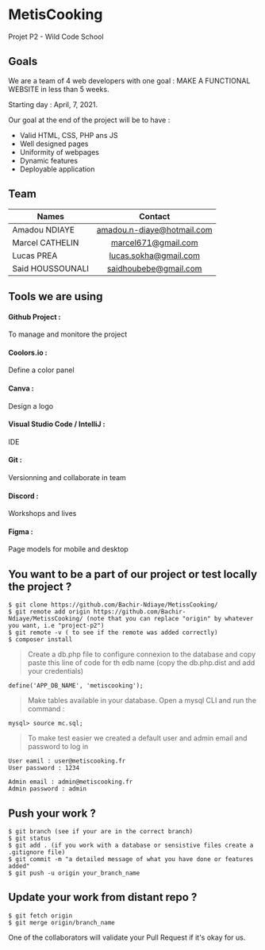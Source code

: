 # MetisCooking
Projet P2 - Wild Code School

## Goals
We are a team of 4 web developers with one goal : MAKE A FUNCTIONAL WEBSITE in less than 5 weeks.

Starting day : April, 7, 2021.

Our goal at the end of the project will be to have :

- Valid HTML, CSS, PHP ans JS 
- Well designed pages
- Uniformity of webpages
- Dynamic features 
- Deployable application


## Team

| Names  | Contact |
| ------------- |:-------------:|
| Amadou NDIAYE      | amadou.n-diaye@hotmail.com     |
| Marcel CATHELIN     | marcel671@gmail.com     |
| Lucas PREA |    lucas.sokha@gmail.com   |
| Said HOUSSOUNALI |    saidhoubebe@gmail.com   |

## Tools we are using

#### Github Project : 
To manage and monitore the project
#### Coolors.io :
Define a color panel

#### Canva : 
Design a logo

#### Visual Studio Code / IntelliJ : 
IDE

#### Git : 
Versionning and collaborate in team

#### Discord : 
Workshops and lives

#### Figma : 
Page models for mobile and desktop

## You want to be a part of our project or test locally  the project ?

```
$ git clone https://github.com/Bachir-Ndiaye/MetissCooking/
$ git remote add origin https://github.com/Bachir-Ndiaye/MetissCooking/ (note that you can replace "origin" by whatever you want, i.e "project-p2")
$ git remote -v ( to see if the remote was added correctly)
$ composer install
```
> Create a db.php file to configure connexion to the database and copy paste this line of code for th edb name (copy the db.php.dist and add your credentials) 

```
define('APP_DB_NAME', 'metiscooking');

```
> Make tables available in your database. Open a mysql CLI and run the command :

```
mysql> source mc.sql;
```
> To make test easier we created a default user and admin email and password to log in
```
User eamil : user@metiscooking.fr
User password : 1234

Admin email : admin@metiscooking.fr
Admin password : admin
```
## Push your work ?

```
$ git branch (see if your are in the correct branch)
$ git status
$ git add . (if you work with a database or sensistive files create a .gitignore file)
$ git commit -m "a detailed message of what you have done or features added"
$ git push -u origin your_branch_name

```
## Update your work from distant repo ?

```
$ git fetch origin
$ git merge origin/branch_name 

```
One of the collaborators will validate your Pull Request if it's okay for us.
